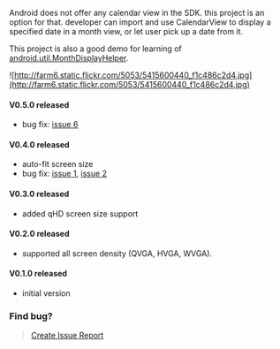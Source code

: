 Android does not offer any calendar view in the SDK. this project is an option for that. developer can import and use CalendarView to display a specified date in a month view, or let user pick up a date from it.

This project is also a good demo for learning of [android.util.MonthDisplayHelper](http://developer.android.com/reference/android/util/MonthDisplayHelper.html).

![http://farm6.static.flickr.com/5053/5415600440_f1c486c2d4.jpg](http://farm6.static.flickr.com/5053/5415600440_f1c486c2d4.jpg)

#### V0.5.0 released ####

  * bug fix: [issue 6](https://code.google.com/p/android-calendar-view/issues/detail?id=6)

#### V0.4.0 released ####

  * auto-fit screen size
  * bug fix: [issue 1](https://code.google.com/p/android-calendar-view/issues/detail?id=1), [issue 2](https://code.google.com/p/android-calendar-view/issues/detail?id=2)

#### V0.3.0 released ####

  * added qHD screen size support

#### V0.2.0 released ####
  * supported all screen density (QVGA, HVGA, WVGA).

#### V0.1.0 released ####
  * initial version

### Find bug? ###
> [Create Issue Report](http://code.google.com/p/android-calendar-view/issues/entry)